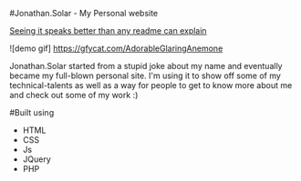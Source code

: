 #Jonathan.Solar - My Personal website

[Seeing it speaks better than any readme can explain](http://jonathan.solar/)

![demo gif] https://gfycat.com/AdorableGlaringAnemone

Jonathan.Solar started from a stupid joke about my name and eventually became my full-blown personal site. I'm using it to show off some of my technical-talents as well as a way for people to get to know more about me and check out some of my work :)

#Built using
- HTML
- CSS
- Js
- JQuery
- PHP
